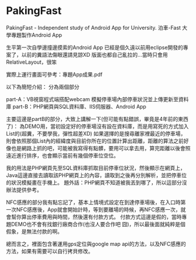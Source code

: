# PakingFast
PakingFast - Independent study  of  Android App for University. 泊車-Fast 大學專題製作Android App 

生平第一次自學邊撞邊摸索的Android App
已經是個久遠以前用eclipse開發的專案了，以前的糞語法傷眼還請見諒XD
版面也都自己亂拉的...當時只會用RelativeLayout，很笨

實際上運行畫面可參考：專題App成果.pdf

以下為簡短介紹：
分為兩個部分

part-A：VB視窗程式端搭配webcam 模擬停車場內部停車狀況並上傳更新至資料庫
part-B：PHP網頁與SQL資料庫、IIS伺服器、Android App

主要這邊是partB的部分，大致上講解一下(但可能有點錯誤，畢竟是4年前的東西了)：
為DEMO用，當初設定好的停車場沒有設在資料庫，而是用寫死的方式加入List的(超糞，不要學我，彈性超差XD)
如果選擇的是搜尋離家裡最近的停車場，則會依照那個List內的經緯度與目前你所在的位置計算出距離，距離的算法之前好像也是網路上抓的吧，可能被我寫得有點髒，要用可以拿去用，算完距離以後會照遠近進行排序，也會顯示當前有幾個停車位空位。

我的用法是PHP網頁先至SQL資料庫抓取目前停車位狀況，然後顯示在網頁上，Java這邊直接去讀取該PHP網頁上的內容，讀取到之後再分別解析，並把停車位的狀況模擬畫在手機上。
題外話：PHP網頁不知道被我丟到哪了，所以這部分沒辦法提供參考。

NFC感應的部分我有點忘記了，基本上情境式設定在到達停車場後，在入口時第一次NFC感應後，App就會開始計時，等到要離場的時候，再NFC感應一次，就會幫你算出停車費用與時間，然後還有付款方式。
付款方式這邊是假的，當時專題DEMO也不會有找銀行廠商合作(也沒人要合作吧 囧)，所以最後面就純粹是個假象，是無法付款的啊。

總而言之，裡面包含著運用gps定位與google map api的方法，以及NFC感應的方法，如果有需要可以自行拷貝修改。
